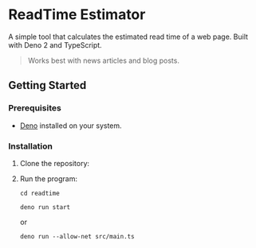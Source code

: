 # **ReadTime Estimator**

A simple tool that calculates the estimated read time of a web page. Built with Deno 2 and TypeScript.

> Works best with news articles and blog posts.

## **Getting Started**

### **Prerequisites**

- [Deno](https://deno.com/) installed on your system.

### **Installation**

1. Clone the repository:

2. Run the program:
   ```
   cd readtime
   ```
   ```
   deno run start
   ```
   or
   ```
   deno run --allow-net src/main.ts
   ```
